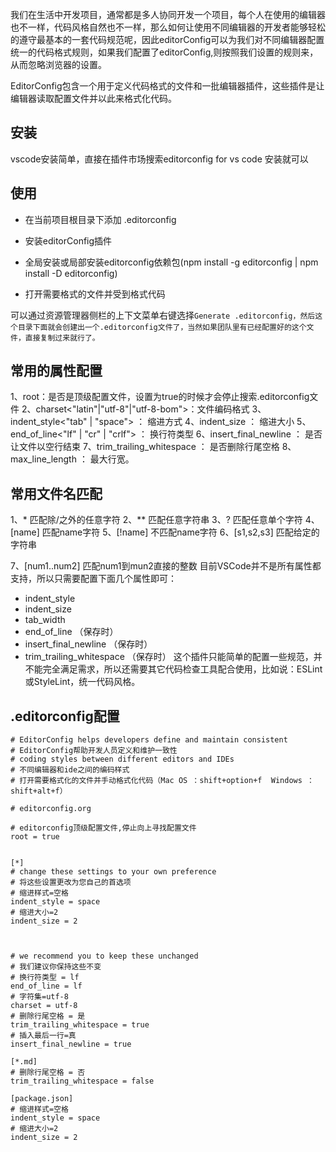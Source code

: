 我们在生活中开发项目，通常都是多人协同开发一个项目，每个人在使用的编辑器也不一样，代码风格自然也不一样，那么如何让使用不同编辑器的开发者能够轻松的遵守最基本的一套代码规范呢，因此editorConfig可以为我们对不同编辑器配置统一的代码格式规则，如果我们配置了editorConfig,则按照我们设置的规则来，从而忽略浏览器的设置。

EditorConfig包含一个用于定义代码格式的文件和一批编辑器插件，这些插件是让编辑器读取配置文件并以此来格式化代码。

## 安装
vscode安装简单，直接在插件市场搜索editorconfig for vs code 安装就可以
## 使用
- 在当前项目根目录下添加 .editorconfig

- 安装editorConfig插件

- 全局安装或局部安装editorconfig依赖包(npm install -g editorconfig | npm install -D editorconfig)

- 打开需要格式的文件并受到格式代码

可以通过资源管理器侧栏的上下文菜单右键选择`Generate .editorconfig，然后这个目录下面就会创建出一个.editorconfig文件了，当然如果团队里有已经配置好的这个文件，直接复制过来就行了。`
 ## 常用的属性配置
 1、root<boolean>：是否是顶级配置文件，设置为true的时候才会停止搜索.editorconfig文件
 2、charset<"latin"|"utf-8"|"utf-8-bom">：文件编码格式
 3、indent_style<"tab" | "space">    ：  缩进方式
 4、indent_size<number>    ：    缩进大小
 5、end_of_line<"lf" | "cr" | "crlf">    ：    换行符类型
 6、insert_final_newline<boolean>   ：     是否让文件以空行结束
 7、trim_trailing_whitespace<boolean>  ：   是否删除行尾空格 
 8、max_line_length<number>    ：    最大行宽。
 ## 常用文件名匹配
 1、*                  匹配除/之外的任意字符
 2、**                 匹配任意字符串
 3、?                 匹配任意单个字符
 4、[name]                 匹配name字符 
 5、[!name]                 不匹配name字符
 6、[s1,s2,s3]                 匹配给定的字符串

7、[num1..num2]                 匹配num1到mun2直接的整数
目前VSCode并不是所有属性都支持，所以只需要配置下面几个属性即可：
- indent_style
- indent_size
- tab_width
- end_of_line （保存时）
- insert_final_newline （保存时）
- trim_trailing_whitespace （保存时）
这个插件只能简单的配置一些规范，并不能完全满足需求，所以还需要其它代码检查工具配合使用，比如说：ESLint或StyleLint，统一代码风格。
## .editorconfig配置
```
# EditorConfig helps developers define and maintain consistent
# EditorConfig帮助开发人员定义和维护一致性
# coding styles between different editors and IDEs
# 不同编辑器和ide之间的编码样式
# 打开需要格式化的文件并手动格式化代码（Mac OS ：shift+option+f  Windows ：shift+alt+f）

# editorconfig.org

# editorconfig顶级配置文件,停止向上寻找配置文件
root = true


[*]
# change these settings to your own preference
# 将这些设置更改为您自己的首选项
# 缩进样式=空格
indent_style = space
# 缩进大小=2
indent_size = 2



# we recommend you to keep these unchanged
# 我们建议你保持这些不变
# 换行符类型 = lf
end_of_line = lf
# 字符集=utf-8
charset = utf-8
# 删除行尾空格 = 是
trim_trailing_whitespace = true
# 插入最后一行=真
insert_final_newline = true

[*.md]
# 删除行尾空格 = 否
trim_trailing_whitespace = false

[package.json]
# 缩进样式=空格
indent_style = space
# 缩进大小=2
indent_size = 2
```
